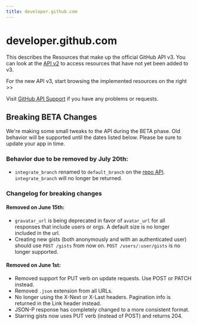 ```yaml
---
title: developer.github.com
---
```


# developer.github.com

This describes the Resources that make up the official GitHub API v3.
You can look at the [API v2](http://develop.github.com/) to access
resources that have not yet been added to v3.

For the new API v3, start browsing the implemented resources on the
right >>

Visit [GitHub API
Support](http://support.github.com/discussions/api) if you
have any problems or requests.

## Breaking BETA Changes

We're making some small tweaks to the API during the BETA phase.  Old
behavior will be supported until the dates listed below. Please be sure
to update your app in time.

### Behavior due to be removed by July 20th:

* `integrate_branch` renamed to `default_branch` on the [repo
  API](/v3/repos/#get). `integrate_branch` will no longer be returned.

### Changelog for breaking changes

#### Removed on June 15th:

* `gravatar_url` is being deprecated in favor of `avatar_url` for all
  responses that include users or orgs. A default size is no longer
  included in the url.
* Creating new gists (both anonymously and with an authenticated user)
  should use `POST /gists` from now on. `POST /users/:user/gists` is no
  longer supported.

#### Removed on June 1st:

* Removed support for PUT verb on update requests. Use POST or PATCH
  instead.
* Removed `.json` extension from all URLs.
* No longer using the X-Next or X-Last headers. Pagination info is
  returned in the Link header instead.
* JSON-P response has completely changed to a more consistent format.
* Starring gists now uses PUT verb (instead of POST) and returns 204.
